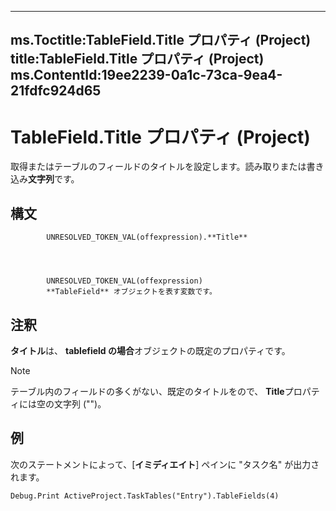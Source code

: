 

---
ms.Toctitle:TableField.Title プロパティ (Project)
title:TableField.Title プロパティ (Project)
ms.ContentId:19ee2239-0a1c-73ca-9ea4-21fdfc924d65
---
# TableField.Title プロパティ (Project)




取得またはテーブルのフィールドのタイトルを設定します。読み取りまたは書き込み**文字列**です。

## 構文

            UNRESOLVED_TOKEN_VAL(offexpression).**Title**




            UNRESOLVED_TOKEN_VAL(offexpression)
            **TableField** オブジェクトを表す変数です。



## 注釈
**タイトル**は、 **tablefield の場合**オブジェクトの既定のプロパティです。

>[!NOTE]
>テーブル内のフィールドの多くがない、既定のタイトルをので、 **Title**プロパティには空の文字列 ("")。





## 例
次のステートメントによって、[**イミディエイト**] ペインに "タスク名" が出力されます。

```vba
Debug.Print ActiveProject.TaskTables("Entry").TableFields(4)
```





